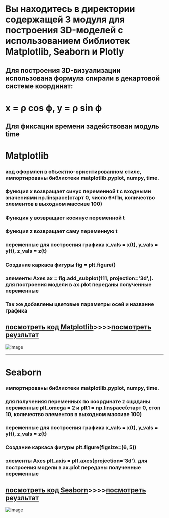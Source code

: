 # Вы находитесь в директории содержащей 3 модуля для построения 3D-моделей с использованием библиотек Matplotlib, Seaborn и Plotly
## Для построения 3D-визуализации использована формула спирали в декартовой системе координат:
# x = ρ cos ϕ, y = ρ sin ϕ
## Для фиксации времени задействован модуль time
# Matplotlib
### код оформлен в объектно-ориентированном стиле, импортированы библиотеки matplotlib.pyplot, numpy, time. 
### Функция х возвращает синус переменной t с входными значениями np.linspace(старт 0, число 6*Пи, количество элементов в выходном массиве 100)
### Функция y возвращает косинус переменной t
### Функция z возвращает саму переменную t 
### переменные для построения графика x_vals = x(t), y_vals = y(t), z_vals = z(t)
### Создание каркаса фигуры fig = plt.figure()
### элементы Axes ax = fig.add_subplot(111, projection='3d',). для построения модели в ax.plot переданы полученные переменные
### Так же добавлены цветовые параметры осей и название графика
## [посмотреть код Matplotlib](https://github.com/AlexandrKuznetsov1/DegreeProject/blob/master/3D_models/3D_models_PLT.py)____>>>>____[посмотреть реузльтат](https://github.com/AlexandrKuznetsov1/DegreeProject/blob/master/graphics/3D%20график%20PLT.png)
![image](https://github.com/user-attachments/assets/61a7e734-1550-4541-88e2-8738d65fe979)
_____________________________________________________________________________________________________________________________________________________________________________________________________________ 
# Seaborn
### импортированы библиотеки matplotlib.pyplot, numpy, time. 
### для полученияя переменных по координате z сщзданы переменные plt_omega = 2 и plt1 = np.linspace(старт 0, стоп 10, количество элементов в выходном массиве 100) 
### переменные для построения графика x_vals = x(t), y_vals = y(t), z_vals = z(t)
### Создание каркаса фигуры plt.figure(figsize=(6, 5))
### элементы Axes plt_axis = plt.axes(projection='3d'). для построения модели в ax.plot переданы полученные переменные
## [посмотреть код Seaborn](https://github.com/AlexandrKuznetsov1/DegreeProject/blob/master/3D_models/3D_models_SNS.py)____>>>>____[посмотреть реузльтат](https://github.com/AlexandrKuznetsov1/DegreeProject/blob/master/graphics/3D%20график%20SNS.png)
![image](https://github.com/user-attachments/assets/923e029d-7256-4ffd-9074-6667fff4e950)

